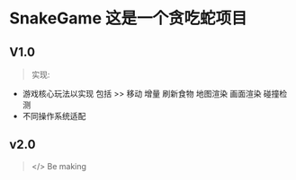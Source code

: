 # SnakeGame    这是一个贪吃蛇项目
## V1.0 
> 实现:
* 游戏核心玩法以实现 包括 >> 移动 增量 刷新食物 地图渲染 画面渲染 碰撞检测
* 不同操作系统适配
## v2.0
> </> Be making